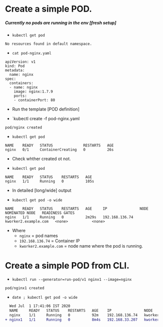 # Create a simple POD.

##### Currently no pods are running in the env [fresh setup]

* `kubectl get pod`

```
No resources found in default namespace.
```

* `cat pod-nginx.yaml`

```
apiVersion: v1
kind: Pod
metadata:
  name: nginx
spec:
  containers:
  - name: nginx
    image: nginx:1.7.9
    ports:
    - containerPort: 80
```

* Run the template [POD definition]

* `kubectl create -f pod-nginx.yaml

```
pod/nginx created
```


* `kubectl get pod`

```
NAME    READY   STATUS              RESTARTS   AGE
nginx   0/1     ContainerCreating   0          26s
```

* Check whther created ot not.


* `kubectl get pod`

```
NAME    READY   STATUS    RESTARTS   AGE
nginx   1/1     Running   0          105s
```

* In detailed [long/wide] output

* `kubectl get pod -o wide`

```
NAME    READY   STATUS    RESTARTS   AGE     IP               NODE                   NOMINATED NODE   READINESS GATES
nginx   1/1     Running   0          2m29s   192.168.136.74   kworker2.example.com   <none>           <none>
```

* Where  
  * `nginx` = pod names
  * `192.168.136.74` = Container IP
  * `kworker2.example.com`    = node name where the pod is running.

# Create a simple POD from CLI.


* `kubectl run --generator=run-pod/v1 nginx1 --image=nginx`

```
pod/nginx1 created
```

* `date ; kubectl get pod -o wide`

```diff
  Wed Jul  1 17:41:06 IST 2020
  NAME     READY   STATUS    RESTARTS   AGE    IP               NODE                   NOMINATED NODE   READINESS GATES
  nginx    1/1     Running   0          92m    192.168.136.74   kworker2.example.com   <none>           <none>
+ nginx1   1/1     Running   0          8m4s   192.168.33.207   kworker1.example.com   <none>           <none>
```

